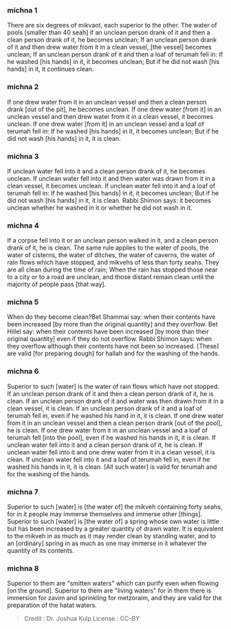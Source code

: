 
### michna 1
There are six degrees of mikvaot, each superior to the other. The water of pools [smaller than 40 seah]    if an unclean person drank of it and then a clean person drank of it, he becomes unclean; If an unclean person drank of it and then drew water from it in a clean vessel, [the vessel] becomes unclean; If an unclean person drank of it and then a loaf of terumah fell in: If he washed [his hands] in it, it becomes unclean; But if he did not wash [his hands] in it, it continues clean.

### michna 2
If one drew water from it in an unclean vessel and then a clean person drank [out of the pit], he becomes unclean. If one drew water [from it] in an unclean vessel and then drew water from it in a clean vessel, it becomes unclean. If one drew water [from it] in an unclean vessel and a loaf of terumah fell in: If he washed [his hands] in it, it becomes unclean; But if he did not wash [his hands] in it, it is clean.

### michna 3
If unclean water fell into it and a clean person drank of it, he becomes unclean. If unclean water fell into it and then water was drawn from it in a clean vessel, it becomes unclean. If unclean water fell into it and a loaf of terumah fell in: If he washed [his hands] in it, it becomes unclean; But if he did not wash [his hands] in it, it is clean. Rabbi Shimon says: it becomes unclean whether he washed in it or whether he did not wash in it.

### michna 4
If a corpse fell into it or an unclean person walked in it, and a clean person drank of it, he is clean. The same rule applies to the water of pools, the water of cisterns, the water of ditches,  the water of caverns, the water of rain flows which have stopped, and mikvehs  of less than forty seahs. They are all clean during the time of rain; When the rain has stopped those near to a city or to a road are unclean, and those distant remain clean until the majority of people pass [that way].

### michna 5
When do they become clean?Bet Shammai say: when their contents have been increased [by more than the original quantity] and they overflow. Bet Hillel say: when their contents have been increased [by more than their original quantity] even if they do not overflow. Rabbi Shimon says: when they overflow although their contents have not been so   increased. [These] are valid [for preparing dough] for hallah and for the washing of the hands.

### michna 6
Superior to such [water] is the water of rain flows which have not stopped. If an unclean person drank of it and then a clean person drank of it, he is clean. If an unclean person drank of it and water was then drawn from it in a clean vessel, it is clean. If an unclean person drank of it and a loaf of terumah fell in, even if he washed his hand in it, it is clean. If one drew water from it in an unclean vessel and then a clean person drank [out of the pool], he is clean. If one drew water from it in an unclean vessel and a loaf of terumah fell [into the pool], even if he washed his hands in it, it is clean. If unclean water fell into it and a clean person drank of it, he is clean. If unclean water fell into it and one drew water from it in a clean vessel, it is clean. If unclean water fell into it and a loaf of terumah fell in, even if he washed his hands in it, it is clean. [All such water] is valid for terumah and for the washing of the hands.

### michna 7
Superior to such [water] is [the water of] the mikveh containing forty seahs, for in it people may immerse themselves and immerse other [things]. Superior to such [water] is [the water of] a spring whose own water is little but has been increased by a greater quantity of drawn water. It is equivalent to the mikveh in as much as it may render clean by standing water, and to an [ordinary] spring in as much as one may immerse in it whatever the quantity of its contents.

### michna 8
Superior to them are "smitten waters" which can purify even when flowing [on the ground]. Superior to them are "living waters" for in them there is immersion for zavim and sprinkling for metzoraim, and they are valid for the preparation of the hatat waters.

>Credit : Dr. Joshua Kulp
>License : CC-BY